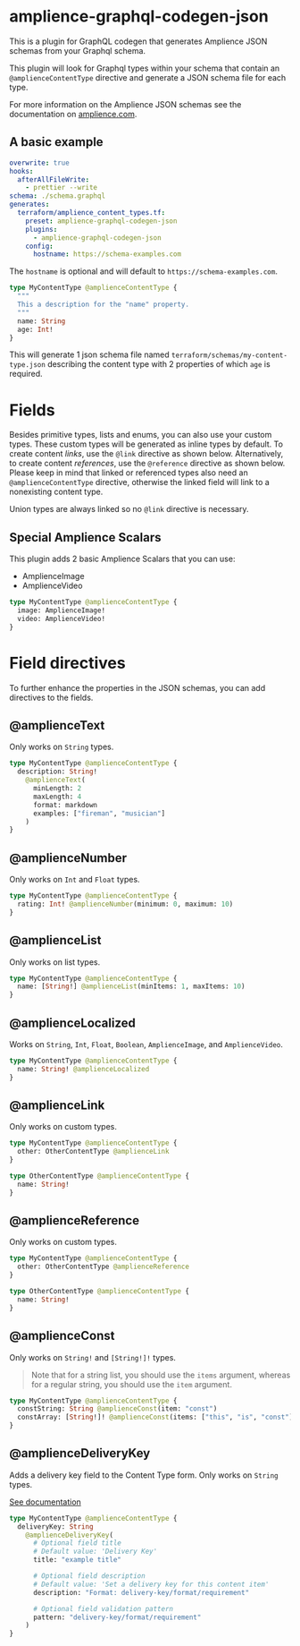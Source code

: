 # amplience-graphql-codegen-json

This is a plugin for GraphQL codegen that generates Amplience JSON schemas from your Graphql schema.

This plugin will look for Graphql types within your schema that contain an `@amplienceContentType` directive and generate a JSON schema file for each type.

For more information on the Amplience JSON schemas see the documentation on [amplience.com](https://amplience.com/docs/integration/contenttypes.html).

## A basic example

```yml
overwrite: true
hooks:
  afterAllFileWrite:
    - prettier --write
schema: ./schema.graphql
generates:
  terraform/amplience_content_types.tf:
    preset: amplience-graphql-codegen-json
    plugins:
      - amplience-graphql-codegen-json
    config:
      hostname: https://schema-examples.com
```

The `hostname` is optional and will default to `https://schema-examples.com`.

```graphql
type MyContentType @amplienceContentType {
  """
  This a description for the "name" property.
  """
  name: String
  age: Int!
}
```

This will generate 1 json schema file named `terraform/schemas/my-content-type.json` describing the content type with 2 properties of which `age` is required.

# Fields

Besides primitive types, lists and enums, you can also use your custom types.
These custom types will be generated as inline types by default.
To create content _links_, use the `@link` directive as shown below.
Alternatively, to create content _references_, use the `@reference` directive as shown below.
Please keep in mind that linked or referenced types also need an `@amplienceContentType` directive, otherwise the linked field will link to a nonexisting content type.

Union types are always linked so no `@link` directive is necessary.

## Special Amplience Scalars

This plugin adds 2 basic Amplience Scalars that you can use:

- AmplienceImage
- AmplienceVideo

```graphql
type MyContentType @amplienceContentType {
  image: AmplienceImage!
  video: AmplienceVideo!
}
```

# Field directives

To further enhance the properties in the JSON schemas, you can add directives to the fields.

## @amplienceText

Only works on `String` types.

```graphql
type MyContentType @amplienceContentType {
  description: String!
    @amplienceText(
      minLength: 2
      maxLength: 4
      format: markdown
      examples: ["fireman", "musician"]
    )
}
```

## @amplienceNumber

Only works on `Int` and `Float` types.

```graphql
type MyContentType @amplienceContentType {
  rating: Int! @amplienceNumber(minimum: 0, maximum: 10)
}
```

## @amplienceList

Only works on list types.

```graphql
type MyContentType @amplienceContentType {
  name: [String!] @amplienceList(minItems: 1, maxItems: 10)
}
```

## @amplienceLocalized

Works on `String`, `Int`, `Float`, `Boolean`, `AmplienceImage`, and `AmplienceVideo`.

```graphql
type MyContentType @amplienceContentType {
  name: String! @amplienceLocalized
}
```

## @amplienceLink

Only works on custom types.

```graphql
type MyContentType @amplienceContentType {
  other: OtherContentType @amplienceLink
}

type OtherContentType @amplienceContentType {
  name: String!
}
```

## @amplienceReference

Only works on custom types.

```graphql
type MyContentType @amplienceContentType {
  other: OtherContentType @amplienceReference
}

type OtherContentType @amplienceContentType {
  name: String!
}
```

## @amplienceConst

Only works on `String!` and `[String!]!` types.

> Note that for a string list, you should use the `items` argument, whereas for a regular string, you should use the `item` argument.

```graphql
type MyContentType @amplienceContentType {
  constString: String @amplienceConst(item: "const")
  constArray: [String!]! @amplienceConst(items: ["this", "is", "const"])
}
```

## @amplienceDeliveryKey

Adds a delivery key field to the Content Type form. Only works on `String` types.

[See documentation](https://amplience.com/developers/docs/dev-tools/guides-tutorials/delivery-keys/#including-the-deliverykey-property-in-a-content-type-schema)

```graphql
type MyContentType @amplienceContentType {
  deliveryKey: String
    @amplienceDeliveryKey(
      # Optional field title
      # Default value: 'Delivery Key'
      title: "example title"

      # Optional field description
      # Default value: 'Set a delivery key for this content item'
      description: "Format: delivery-key/format/requirement"

      # Optional field validation pattern
      pattern: "delivery-key/format/requirement"
    )
}
```

